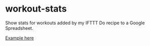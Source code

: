 # workout-stats
Show stats for workouts added by my IFTTT Do recipe to a Google Spreadsheet.

[Example here][1]

[1]: http://gish.github.io/workout-stats/#1DWQLQMEvcgBqpKI89_Bd_0OAxLepju-wUlYQF1nlZTA

